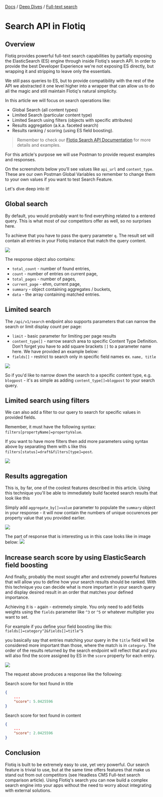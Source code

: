 <div class="breadcrumbs">
<a href="/">Docs</a> / <a href="/Deep-Dives/">Deep Dives</a> / <a href="/Deep-Dives/search-api-deepdive/">Full-text search</a>
</div>

# Search API in Flotiq

## Overview

Flotiq provides powerful full-text search capabilities by partially exposing the ElasticSearch (ES) engine through inside Flotiq's search API. In order to provide the best Developer Experience we're not exposing ES directly, but wrapping it and stripping to leave only the essentials.

We still pass queries to ES, but to provide compatibility with the rest of the API we abstracted it one level higher into a wrapper that can allow us to do all the magic and still maintain Flotiq's natural simplicity.

In this article we will focus on search operations like:
* Global Search (all content types)
* Limited Search (particular content type)
* Limited Search using filters (objects with specific attributes)
* Results aggregation (a.k.a. faceted search)
* Results ranking / scoring (using ES field boosting).


> Remember to check our [Flotiq Search API Documentation](https://flotiq.com/docs/API/search/) for more details and examples.

For this article's purpose we will use Postman to provide request examples and responses.

On the screenshots below you'll see values like `api_url` and `content_type`. These are our own Postman Global Variables so remember to change them to your own values if you want to test Search Feature.

Let's dive deep into it!

## Global search

By default, you would probably want to find everything related to a entered query. This is what most of our competitors offer as well, so no surprises here.

To achieve that you have to pass the query parameter `q`. The result set will contain all entries in your Flotiq instance that match the query content.

![](images/searchapi/global.png)

The response object also contains:
- `total_count` - number of found entries,
- `count` - number of entries on current page,
- `total_pages` - number of pages,
- `current_page` - ehm, current page,
- `summary` - object containing aggregates / buckets,
- `data` - the array containing matched entries.

## Limited search

The `/api/v1/search` endpoint also supports parameters that can narrow the search or limit display count per page:
* `limit` - basic parameter for limiting per page results
* `content_type[]` - narrow search area to specific Content Type Definition. Don't forget you have to add square brackets `[]` to a parameter name here. We have provided an example below:
* `fields[]` - restrict to search only in specific field names ex. <code>name, title</code>

![](images/searchapi/contenttype.png)

So if you'd like to narrow down the search to a specific content type, e.g. `blogpost` - it's as simple as adding `content_type[]=blogpost` to your search query.

## Limited search using filters

We can also add a filter to our query to search for specific values in provided fields. 

Remember, it must have the following syntax: `filters[propertyName]=propertyValue`. 

If you want to have more filters then add more parameters using syntax above by separating them with `&` like this `filters[status]=draft&filters[type]=post`.

![](images/searchapi/filters.gif)



## Results aggregation

This is, by far, one of the coolest features described in this article. Using this technique you'll be able to immediately build faceted search results that look like this

Simply add `aggregate_by[]=value` parameter to populate the `summary` object in your response - it will now contain the numbers of unique occurences per property value that you provided earlier.

![](images/searchapi/aggregate.gif)

The part of response that is interesting us in this case looks like in image below:
![](images/searchapi/summaryres.png)




## Increase search score by using ElasticSearch field boosting

And finally, probably the most sought after and extremely powerful features that will allow you to define how your search results should be ranked. With this technique you can decide what is more important in your search query and display desired result in an order that matches your defined importance.

Achieving it is - again - extremely simple. You only need to add fields weights using the `fields` parameter like `^3` or `^5` or whatever multiplier you want to set.

For example if you define your field boosting like this:
`fields[]=category^2&fields[]=title^5`

you basically say that entries matching your query in the `title` field will be considered more important than those, where the match is in `category`. The order of the results returned by the search endpoint will reflect that and you will also find the score assigned by ES in the `score` property for each entry.

![](images/searchapi/boosting.gif)

The request above produces a response like the following:

Search score for text found in title 
```json
{
    ...
    "score": 5.0425596
}
```

Search score for text found in content
```json
{
    ...
    "score": 2.0425596
}
```
## Conclusion

Flotiq is built to be extremely easy to use, yet very powerful. Our search feature is trivial to use, but at the same time offers features that make us stand out from out competitors (see Headless CMS Full-text search comparison article). Using Flotiq's search you can now build a complex search engine into your apps without the need to worry about integrating with external solutions.








